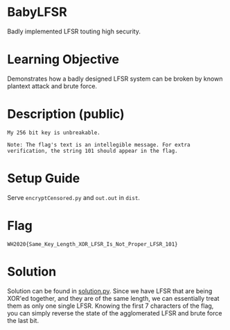 # BabyLFSR

Badly implemented LFSR touting high security.

# Learning Objective

Demonstrates how a badly designed LFSR system can be broken by known plantext attack and brute force.

# Description (public)

```
My 256 bit key is unbreakable.

Note: The flag's text is an intellegible message. For extra verification, the string 101 should appear in the flag.
```

# Setup Guide

Serve `encryptCensored.py` and `out.out` in `dist`.

# Flag

`WH2020{Same_Key_Length_XOR_LFSR_Is_Not_Proper_LFSR_101}`

# Solution

Solution can be found in [solution.py](solution.py). Since we have LFSR that are being XOR'ed together, and they are of the same length, we can essentially treat them as only one single LFSR. Knowing the first 7 characters of the flag, you can simply reverse the state of the agglomerated LFSR and brute force the last bit.
